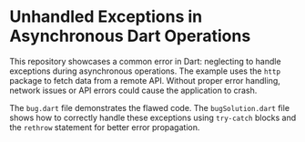 # Unhandled Exceptions in Asynchronous Dart Operations

This repository showcases a common error in Dart: neglecting to handle exceptions during asynchronous operations. The example uses the `http` package to fetch data from a remote API.  Without proper error handling, network issues or API errors could cause the application to crash.

The `bug.dart` file demonstrates the flawed code. The `bugSolution.dart` file shows how to correctly handle these exceptions using `try-catch` blocks and the `rethrow` statement for better error propagation.